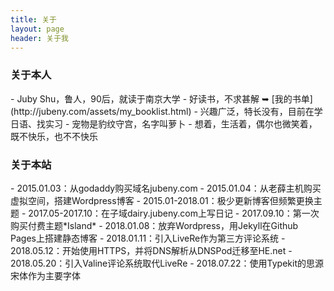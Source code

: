 ```yaml
---
title: 关于
layout: page
header: 关于我
---
```


<h3>关于本人</h3>
- Juby Shu，鲁人，90后，就读于南京大学  
- 好读书，不求甚解 ➥ [我的书单](http://jubeny.com/assets/my_booklist.html)  
- 兴趣广泛，特长没有，目前在学日语、找实习  
- 宠物是豹纹守宫，名字叫萝卜  
- 想着，生活着，偶尔也微笑着，既不快乐，也不不快乐  

<h3>关于本站</h3>
- 2015.01.03：从godaddy购买域名jubeny.com  
- 2015.01.04：从老薛主机购买虚拟空间，搭建Wordpress博客  
- 2015.01-2018.01：极少更新博客但频繁更换主题  
- 2017.05-2017.10：在子域dairy.jubeny.com上写日记  
- 2017.09.10：第一次购买付费主题*Island*  
- 2018.01.08：放弃Wordpress，用Jekyll在Github Pages上搭建静态博客  
- 2018.01.11：引入LiveRe作为第三方评论系统  
- 2018.05.12：开始使用HTTPS，并将DNS解析从DNSPod迁移至HE.net  
- 2018.05.20：引入Valine评论系统取代LiveRe  
- 2018.07.22：使用Typekit的思源宋体作为主要字体  
